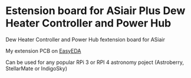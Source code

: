 # Estension board for ASiair Plus Dew Heater Controller and Power Hub

Dew Heater Controller and Power Hub fextension board for ASiair

My extension PCB  on  [EasyEDA](https://easyeda.com/hujer.roman/asiair-1-0-extension)

Can be used for any popular RPi 3  or RPI 4 astronomy poject  (Astroberry,  StellarMate  or IndigoSky)  

 
